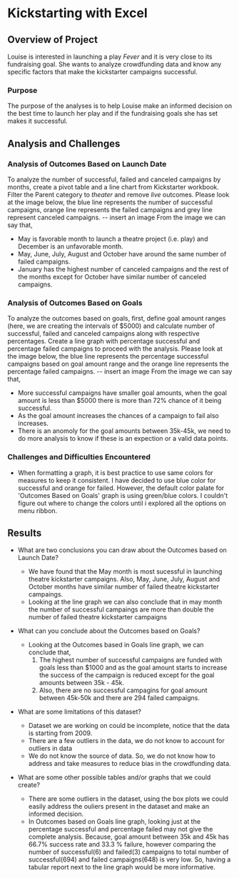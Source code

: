 # Kickstarting with Excel

## Overview of Project

Louise is interested in launching a play *Fever* and it is very close to its fundraising goal. She wants to analyze crowdfunding data and know any specific factors that make the kickstarter campaigns successful.

### Purpose
The purpose of the analyses is to help Louise make an informed decision on the best time to launch her play and if the fundraising goals she has set makes it successful.

## Analysis and Challenges

### Analysis of Outcomes Based on Launch Date
To analyze the number of successful, failed and canceled campaigns by months, create a pivot table and a line chart from Kickstarter workbook. Filter the Parent category to *theater* and remove *live* outcomes.
Please look at the image below, the blue line represents the number of successful campaigns, orange line represents the failed campaigns and grey line represent canceled campaigns.
-- insert an image
From the image we can say that,
* May is favorable month to launch a theatre project (i.e. play) and December is an unfavorable month.
* May, June, July, August and October have around the same number of failed campaigns.
* January has the highest number of canceled campaigns and the rest of the months except for October have similar number of canceled campaigns.

### Analysis of Outcomes Based on Goals
To analyze the outcomes based on goals, first, define goal amount ranges (here, we are creating the intervals of $5000) and calculate number of successful, failed and canceled campaigns along with respective percentages. Create a line graph with percentage successful and percentage failed campaigns to proceed with the analysis.
Please look at the image below, the blue line represents the percentage successful campaigns based on goal amount range and the orange line represents the percentage failed campaigns.
-- insert an image
From the image we can say that,
* More successful campaigns have smaller goal amounts, when the goal amount is less than $5000 there is more than 72% chance of it being successful.
* As the goal amount increases the chances of a campaign to fail also increases. 
* There is an anomoly for the goal amounts between 35k-45k, we need to do more analysis to know if these is an expection or a valid data points.

### Challenges and Difficulties Encountered

* When formatting a graph, it is best practice to use same colors for measures to keep it consistent. I have decided to use blue color for successful and orange for failed. However, the default color palate for 'Outcomes Based on Goals' graph is using green/blue colors. I couldn't figure out where to change the colors until i explored all the options on menu ribbon. 


## Results

- What are two conclusions you can draw about the Outcomes based on Launch Date?

    - We  have found that the May month is most sucessful in launching theatre kickstarter campaigns. Also, May, June, July, August and October months have similar number of failed theatre kickstarter campaings.
    - Looking at the line graph we can also conclude that in may month the number of successful campaings are more than double the number of failed theatre kickstarter campaigns

- What can you conclude about the Outcomes based on Goals?

    - Looking at the Outcomes based in Goals line graph, we can conclude that,
        1. The highest number of successful campaigns are funded with goals less than $1000 and as the goal amount starts to increase the success of the campaign is reduced except for the goal amounts between 35k - 45k.
        2. Also, there are no successful campagins for goal amount between 45k-50k and there are 294 failed campaigns.

- What are some limitations of this dataset?
    - Dataset we are working on could be incomplete, notice that the data is starting from 2009.
    - There are a few outliers in the data, we do not know to account for outliers in data
    - We do not know the source of data. So, we do not know how to address and take measures to reduce bias in the crowdfunding data.


- What are some other possible tables and/or graphs that we could create?
    - There are some outliers in the dataset, using the box plots we could easily address the ouliers present in the dataset and make an informed decision.
    - In Outcomes based on Goals line graph, looking just at the percentage successful and percentage failed may not give the complete analysis. Because, goal amount between 35k and 45k has 66.7% success rate and 33.3 % failure, however comparing the number of successful(6) and failed(3) campaigns to total number of successful(694) and failed campaigns(648) is very low. So, having a tabular report next to the line graph would be more informative.
